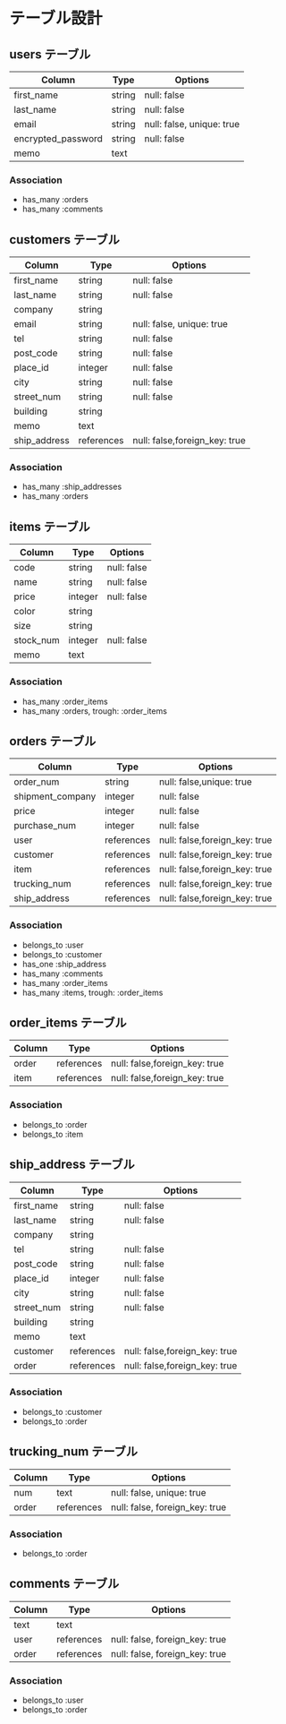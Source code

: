 # テーブル設計

## users テーブル

| Column             | Type    | Options                   |
| ------------------ | ------  | ------------------------- |
| first_name         | string  | null: false               |
| last_name          | string  | null: false               |
| email              | string  | null: false, unique: true |
| encrypted_password | string  | null: false               |
| memo               | text    |                           |


### Association

- has_many :orders
- has_many :comments

## customers テーブル

| Column            | Type        | Options                        |
| ----------------  | ----------  | ------------------------------ |
| first_name        | string      | null: false                    |
| last_name         | string      | null: false                    |
| company           | string      |                                |
| email             | string      | null: false, unique: true      |
| tel               | string      | null: false                    |
| post_code         | string      | null: false                    |
| place_id          | integer     | null: false                    |
| city              | string      | null: false                    |    
| street_num        | string      | null: false                    |
| building          | string      |                                |
| memo              | text        |                                | 
| ship_address      | references  | null: false,foreign_key: true  | 

### Association

- has_many :ship_addresses
- has_many :orders


## items テーブル

| Column            | Type        | Options                        |
| ----------------- | ----------  | -------------------------------|
| code              | string      | null: false                    |
| name              | string      | null: false                    |
| price             | integer     | null: false                    |
| color             | string      |                                |
| size              | string      |                                |
| stock_num         | integer     | null: false                    |
| memo              | text        |                                |


### Association

- has_many :order_items
- has_many :orders, trough: :order_items

## orders テーブル

| Column           | Type        | Options                        |
| ---------------- | ----------  | ------------------------------ |
| order_num        | string      | null: false,unique: true       |
| shipment_company | integer     | null: false                    |
| price            | integer     | null: false                    |
| purchase_num     | integer     | null: false                    |
| user             | references  | null: false,foreign_key: true  |
| customer         | references  | null: false,foreign_key: true  |
| item             | references  | null: false,foreign_key: true  |
| trucking_num     | references  | null: false,foreign_key: true  |
| ship_address     | references  | null: false,foreign_key: true  |

### Association

- belongs_to :user
- belongs_to :customer
- has_one :ship_address
- has_many :comments
- has_many :order_items
- has_many :items, trough: :order_items

## order_items テーブル

| Column     | Type        | Options                        |
| ---------- | ----------  | ------------------------------ |
| order      | references  | null: false,foreign_key: true  |
| item       | references  | null: false,foreign_key: true  |

### Association

- belongs_to :order
- belongs_to :item

## ship_address テーブル

| Column            | Type        | Options                        |
| ----------------  | ----------  | ------------------------------ |
| first_name        | string      | null: false                    |
| last_name         | string      | null: false                    |
| company           | string      |                                |
| tel               | string      | null: false                    |
| post_code         | string      | null: false                    |
| place_id          | integer     | null: false                    |
| city              | string      | null: false                    | 
| street_num        | string      | null: false                    |
| building          | string      |                                |
| memo              | text        |                                |  
| customer          | references  | null: false,foreign_key: true  | 
| order             | references  | null: false,foreign_key: true  | 

### Association
- belongs_to :customer
- belongs_to :order

## trucking_num テーブル

| Column     | Type        | Options                        |
| ---------- | ----------  | ------------------------------ |
| num        | text        | null: false, unique: true      |
| order      | references  | null: false, foreign_key: true |

### Association

- belongs_to :order

## comments テーブル

| Column     | Type        | Options                        |
| ---------- | ----------  | ------------------------------ |
| text       | text        |                                |
| user       | references  | null: false, foreign_key: true |
| order      | references  | null: false, foreign_key: true |

### Association

- belongs_to :user
- belongs_to :order
